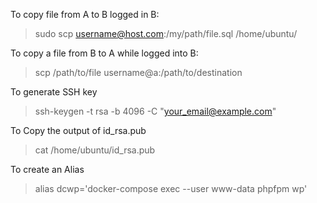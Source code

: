 
To copy file from A to B logged in B:  

>sudo scp username@host.com:/my/path/file.sql /home/ubuntu/  

To copy a file from B to A while logged into B:  

>scp /path/to/file username@a:/path/to/destination

To generate SSH key

>ssh-keygen -t rsa -b 4096 -C "your_email@example.com"  

To Copy the output of id_rsa.pub  

>cat /home/ubuntu/id_rsa.pub  

To create an Alias

>alias dcwp='docker-compose exec --user www-data phpfpm wp'

